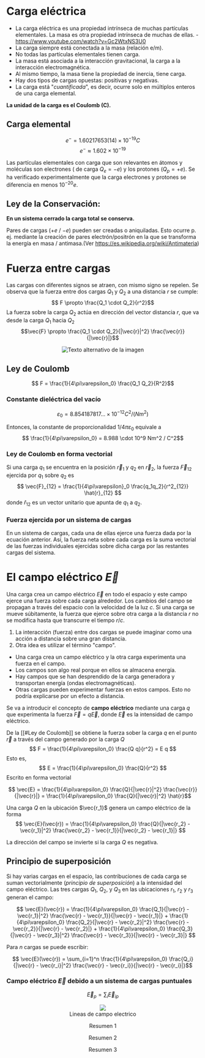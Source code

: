 
# Carga eléctrica

- La carga eléctrica es una propiedad intrínseca de muchas partículas elementales. La masa es otra propiedad intrínseca de muchas de ellas. - https://www.youtube.com/watch?v=Gc2WtxNS3U0
- La carga siempre está conectada a la masa (relación e/m).
- No todas las partículas elementales tienen carga.
- La masa está asociada a la interacción gravitacional, la carga a la interacción electromagnética.
- Al mismo tiempo, la masa tiene la propiedad de inercia, tiene carga.
- Hay dos tipos de cargas opuestas: positivas y negativas.
- La carga está "*cuantificada*", es decir, ocurre solo en múltiplos enteros de una carga elemental.

**La unidad de la carga es el Coulomb (C).**
## Carga elemental
$$e^- = 1.602 176 53(14) \times 10^{-19}C$$
$$ e^- \approx 1.602 \times 10^{-19} $$


Las partículas elementales con carga que son relevantes en átomos y moléculas son electrones ( de carga $Q_e = -e$) y los protones ($Q_p =+e$).
Se ha verificado experimentalmente que la carga electrones y protones se diferencia en menos $10^{-20}e$.

## Ley de la Conservación:
**En un sistema cerrado la carga total se conserva.**

Pares de cargas ($+e$ / $-e$) pueden ser creadas o aniquiladas.
Esto ocurre p. ej. mediante la creación de pares electrón/positrón en la que se transforma la energía en masa / antimasa.(Ver https://es.wikipedia.org/wiki/Antimateria)

# Fuerza entre cargas
Las cargas con diferentes signos se atraen, con mismo signo se repelen. Se observa que la fuerza entre dos cargas $Q_1$ y $Q_2$ a una distancia $r$ se cumple:
$$ F \propto \frac{Q_1 \cdot Q_2}{r^2}$$
La fuerza sobre la carga $Q_2$ actúa en dirección del vector distancia $r$, que va desde la carga $Q_1$ hacia $Q_2$
 $$\vec{F} \propto \frac{Q_1 \cdot Q_2}{|\vec{r}|^2} \frac{\vec{r}}{|\vec{r}|}$$

<div style="text-align: center;">
    <img src="https://encrypted-tbn0.gstatic.com/images?q=tbn:ANd9GcSdxqmnWbTyiHg8Rf9M4SUwv8AMksHXs9XKs8_IQy34IQ&s" alt="Texto alternativo de la imagen">
</div>


## Ley de Coulomb

$$ F = \frac{1}{4\pi\varepsilon_0} \frac{Q_1  Q_2}{R^2}$$

### Constante dieléctrica del vacío
$$ \varepsilon_0 = 8.854187817 ... \times 10^{-12} C^2 / (Nm^2)$$

Entonces, la constante de proporcionalidad $1/4\pi\varepsilon_0$ equivale a 
$$ \frac{1}{4\pi\varepsilon_0} = 8.988 \cdot 10^9 Nm^2 / C^2$$
### Ley de Coulomb en forma vectorial
Si una carga $q_1$ se encuentra en la posición $\vec{r}_1$ y $q_2$ en $\vec{r}_2$, la fuerza $\vec{F}_{12}$ ejercida por $q_1$ sobre $q_2$ es
$$ \vec{F}_{12} = \frac{1}{4\pi\varepsilon}_0 \frac{q_1q_2}{r^2_{12}} \hat{r}_{12}  $$
donde $\hat{r}_{12}$ es un vector unitario que apunta de $q_1$ a $q_2$.


### Fuerza ejercida por un sistema de cargas
En un sistema de cargas, cada una de ellas ejerce una fuerza dada por la ecuación anterior. Así, la fuerza neta sobre cada carga es la suma vectorial de las fuerzas individuales ejercidas sobre dicha carga por las restantes cargas del sistema.

# El campo eléctrico $\vec{E}$
Una carga crea un campo eléctrico $\vec{E}$ en todo el espacio y este campo ejerce una fuerza sobre cada carga alrededor. Los cambios del campo se propagan a través del espacio con la velocidad de la luz $c$. Si una carga se mueve súbitamente, la fuerza que ejerce sobre otra carga a la distancia $r$ no se modifica hasta que transcurre el tiempo $r / c$.

1. La interacción (fuerza) entre dos cargas se puede imaginar como una acción a distancia sobre una gran distancia.
2. Otra idea es utilizar el término "campo".

- Una carga crea un campo eléctrico y la otra carga experimenta una fuerza en el campo.
- Los campos son algo real porque en ellos se almacena energía.
- Hay campos que se han desprendido de la carga generadora y transportan energía (ondas electromagnéticas).
- Otras cargas pueden experimentar fuerzas en estos campos. Esto no podría explicarse por un efecto a distancia.

Se va a introducir el concepto de **campo eléctrico** mediante una carga $q$ que experimenta la fuerza $\vec{F} = q \vec{E}$, donde $\vec{E}$ es la intensidad de campo eléctrico.

De la [[#Ley de Coulomb]] se obtiene la fuerza sober la carga $q$ en el punto $\vec{r}$  a través del campo generado por la carga $Q$
$$ F = \frac{1}{4\pi\varepsilon_0} \frac{Q  q}{r^2} = E q $$
Esto es,
$$ E = \frac{1}{4\pi\varepsilon_0} \frac{Q}{r^2} $$
Escrito en forma vectorial           

$$ \vec{E} = \frac{1}{4\pi\varepsilon_0} \frac{Q}{|\vec{r}|^2} \frac{\vec{r}}{|\vec{r}|} = \frac{1}{4\pi\varepsilon_0} \frac{Q}{|\vec{r}|^2} \hat{r}$$

Una carga $Q$ en la ubicación $\vec{r_1}$ genera un campo eléctrico de la forma
$$ \vec{E}(\vec{r}) = \frac{1}{4\pi\varepsilon_0} \frac{Q}{|\vec{r_2} - \vec{r_1}|^2} \frac{\vec{r_2} - \vec{r_1}}{|\vec{r_2} - \vec{r_1}|} $$

La dirección del campo se invierte si la carga $Q$ es negativa.


## Principio de superposición
Si hay varias cargas en el espacio, las contribuciones de cada carga se suman vectorialmente (*principio de superposición*) a la intensidad del campo eléctrico. Las tres cargas $Q_1$, $Q_2$, y $Q_3$ en las ubicaciones $r_1$, $r_2$ y $r_3$ generan el campo:

$$ \vec{E}(\vec{r}) = 
\frac{1}{4\pi\varepsilon_0} \frac{Q_1}{|\vec{r} - \vec{r_1}|^2} \frac{\vec{r} - \vec{r_1}}{|\vec{r} - \vec{r_1}|} + 
\frac{1}{4\pi\varepsilon_0} \frac{Q_2}{|\vec{r} - \vec{r_2}|^2} \frac{\vec{r} - \vec{r_2}}{|\vec{r} - \vec{r_2}|} +
\frac{1}{4\pi\varepsilon_0} \frac{Q_3}{|\vec{r} - \vec{r_3}|^2} \frac{\vec{r} - \vec{r_3}}{|\vec{r} - \vec{r_3}|} $$

Para $n$ cargas se puede escribir:

$$ \vec{E}(\vec{r}) = \sum_{i=1}^n \frac{1}{4\pi\varepsilon_0} \frac{Q_i}{|\vec{r} - \vec{r_i}|^2} \frac{\vec{r} - \vec{r_i}}{|\vec{r} - \vec{r_i}|}$$
### Campo eléctrico $\vec{E}$ debido a un sistema de cargas puntuales
$$ \vec{E}_p = \sum_i \vec{E}_{ip} $$
<div style="text-align: center;">
    <img src="https://upload.wikimedia.org/wikipedia/commons/thumb/b/bf/Camposcargas.svg/1118px-Camposcargas.svg.png">
    <figcaption>Lineas de campo electrico</figcaption>
</div>



<div style="text-align: center;">
	<figure>
    <img src="C:/Users/mitch/OneDrive - UNIVERSIDAD NACIONAL DE INGENIERIA/Mi unidad/My Notes/My Notes/Introduccion a la Electricidad y Magnetismo/imgs/Resumen1-carga-campo.png" alt="">
    <figcaption>Resumen 1</figcaption>
    </figure>
</div>

<div style="text-align: center;">
	<figure>
    <img src="C:/Users/mitch/OneDrive - UNIVERSIDAD NACIONAL DE INGENIERIA/Mi unidad/My Notes/My Notes/Introduccion a la Electricidad y Magnetismo/imgs/Resumen2-carga-campo.png" alt="">
    <figcaption>Resumen 2</figcaption>
    </figure>
</div>

<div style="text-align: center;">
	<figure>
    <img src="C:/Users/mitch/OneDrive - UNIVERSIDAD NACIONAL DE INGENIERIA/Mi unidad/My Notes/My Notes/Introduccion a la Electricidad y Magnetismo/imgs/Resumen3-carga-campo.png" alt="">
    <figcaption>Resumen 3</figcaption>
    </figure>
</div>

